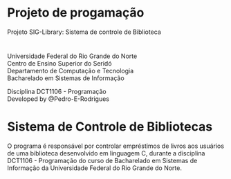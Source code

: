 # Projeto de progamação 
Projeto SIG-Library: Sistema de controle de Biblioteca 

#

Universidade Federal do Rio Grande do Norte \
Centro de Ensino Superior do Seridó \
Departamento de Computação e Tecnologia \
Bacharelado em Sistemas de Informação

Disciplina DCT1106 - Programação \
Developed by @Pedro-E-Rodrigues

# Sistema de Controle de Bibliotecas 

O programa é responsável por controlar empréstimos de livros aos usuários de uma biblioteca desenvolvido em linguagem C, durante a disciplina DCT1106 - Programação do curso de Bacharelado em Sistemas de Informação da Universidade Federal do Rio Grande do Norte. 
